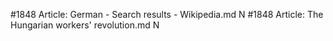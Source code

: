 #1848
Article: German - Search results - Wikipedia.md N
#1848
Article: The Hungarian workers' revolution.md N
